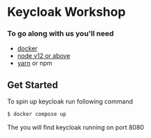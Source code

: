 # Keycloak Workshop


### To go along with us you'll need
- [docker](https://docs.docker.com/get-docker/)
- [node v12 or above](https://nodejs.org/en/download/)
- [yarn](https://classic.yarnpkg.com/lang/en/docs/install/#mac-stable) or npm


## Get Started
To spin up keycloak run following command
```sh
$ docker compose up
```
The you will find keycloak running on port 8080